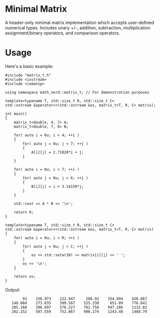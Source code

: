 # Minimal Matrix

A header-only minimal matrix implementation which accepts user-defined numerical types. Includes unary +/-, addition, subtraction, multiplication assignment/binary operators, and comparison operators.

# Usage
Here's a basic example:
```
#include "matrix_t.h"
#include <iostream>
#include <iomanip>

using namespace math_nerd::matrix_t; // For demonstration purposes

template<typename T, std::size_t R, std::size_t C>
std::ostream &operator<<(std::ostream &os, matrix_t<T, R, C> matrix);

int main()
{
    matrix_t<double, 4, 7> A;
    matrix_t<double, 7, 6> B;

    for( auto i = 0u; i < 4; ++i )
    {
        for( auto j = 0u; j < 7; ++j )
        {
            A[i][j] = 2.71828*i + j;
        }
    }

    for( auto i = 0u; i < 7; ++i )
    {
        for( auto j = 0u; j < 6; ++j )
        {
            B[i][j] = i + 3.14159*j;
        }
    }

    std::cout << A * B << '\n';

    return 0;
}

template<typename T, std::size_t R, std::size_t C>
std::ostream &operator<<(std::ostream &os, matrix_t<T, R, C> matrix)
{
    for( auto i = 0u; i < R; ++i )
    {
        for( auto j = 0u; j < C; ++j )
        {
            os << std::setw(10) << matrix[i][j] << ' ';
        }
        os << '\n';
    }

    return os;
}

```

Output:
```
        91    156.973    222.947     288.92    354.894    420.867
   148.084    273.835    399.587    525.338     651.09    776.841
   205.168    390.697    576.227    761.756    947.286    1132.82
   262.252    507.559    752.867    998.174    1243.48    1488.79
```